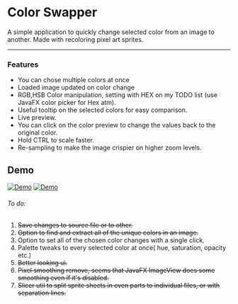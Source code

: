 # Color Swapper

A simple application to quickly change selected color from an image to another. Made with recoloring pixel art sprites.

---
### Features
- You can chose multiple colors at once
- Loaded image updated on color change
- RGB,HSB Color manipulation, setting with HEX on my TODO list (use JavaFX color picker for Hex atm).
- Useful tooltip on the selected colors for easy comparison.
- Live preview.
- You can click on the color preview to change the values back to the original color.
- Hold CTRL to scale faster.
- Re-sampling to make the image crispier on higher zoom levels.

## Demo
[![Demo](http://img.youtube.com/vi/11zcP0tbWuQ/0.jpg)](https://www.youtube.com/watch?v=11zcP0tbWuQ)
[![Demo](http://img.youtube.com/vi/gH20dKyjbSk/0.jpg)](https://youtu.be/gH20dKyjbSk)

###### To do:
1. ~~Save changes to source file or to other.~~
2. ~~Option to find and extract all of the unique colors in an image.~~
3. Option to set all of the chosen color changes with a single click.
3. Palette tweaks to every selected color at once( hue, saturation, opacity etc.)
4. ~~Better looking ui.~~
5. ~~Pixel smoothing remove, seems that JavaFX ImageView does some smoothing even if it's disabled.~~
6. ~~Slicer util to split sprite sheets in even parts to individual files, or with separation lines.~~


